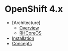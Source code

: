 # OpenShift 4.x
* [Architecture]
    * [Overview](/architecture/architecture-readme.md)
    * [RHCoreOS](/architecture/coreos-readme.md)
* [Installation](/installation/install-readme.md)
* [Concepts](/concepts/concepts-readme.md)